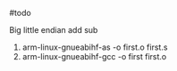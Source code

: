 #todo 

Big little endian
add sub 

1. arm-linux-gnueabihf-as -o first.o first.s 
2. arm-linux-gnueabihf-gcc -o first first.o
